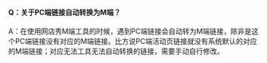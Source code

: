 #### Q：关于PC端链接自动转换为M端？

A：在使用网店秀M端工具的时候，遇到PC端链接会自动转为M端链接，除非是这个PC端链接没有对应的M端链接。比方说PC端活动页链接就没有系统默认的对应的M端链接；对应无法工具无法自动转换的链接，需要手动自行修改。

